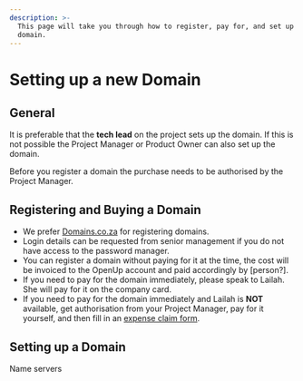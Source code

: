 ```yaml
---
description: >-
  This page will take you through how to register, pay for, and set up a new
  domain.
---
```


# Setting up a new Domain

## General

It is preferable that the **tech lead** on the project sets up the domain. If this is not possible the Project Manager or Product Owner can also set up the domain.

Before you register a domain the purchase needs to be authorised by the Project Manager.

## Registering and Buying a Domain

* We prefer [Domains.co.za](http://domains.co.za/) for registering domains. 
* Login details can be requested from senior management if you do not have access to the password manager.
* You can register a domain without paying for it at the time, the cost will be invoiced to the OpenUp account and paid accordingly by \[person?\].
* If you need to pay for the domain immediately, please speak to Lailah. She will pay for it on the company card.
* If you need to pay for the domain immediately and Lailah is **NOT** available, get authorisation from your Project Manager, pay for it yourself, and then fill in an [expense claim form](https://bit.ly/3sRGwyY).

## Setting up a Domain

Name servers

